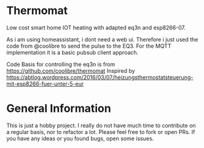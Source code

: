 # Thermomat

Low cost smart home IOT heating with adapted eq3n and esp8266-07.

As i am using homeassistant, i dont need a web ui. Therefore i just used the code from @coolibre to send the pulse to the EQ3.
For the MQTT implementation it is a basic pubsub client approach. 

Code Basis for controlling the eq3n is from https://github.com/coolibre/thermomat
Inspired by https://abtlog.wordpress.com/2016/03/07/heizungsthermostatsteuerung-mit-esp8266-fuer-unter-5-eur


# General Information

This is just a hobby project. I really do not have much time to contribute on a regular basis, nor to refactor a lot. Please feel free to fork or open PRs. If you have any ideas or you found bugs, open some issues.

